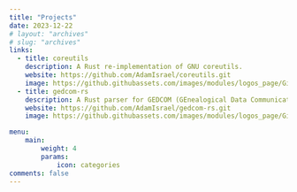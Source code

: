 ```yaml
---
title: "Projects"
date: 2023-12-22
# layout: "archives"
# slug: "archives"
links:
  - title: coreutils
    description: A Rust re-implementation of GNU coreutils.
    website: https://github.com/AdamIsrael/coreutils.git
    image: https://github.githubassets.com/images/modules/logos_page/GitHub-Mark.png
  - title: gedcom-rs
    description: A Rust parser for GEDCOM (GEnealogical Data Communication) data.
    website: https://github.com/AdamIsrael/gedcom-rs.git
    image: https://github.githubassets.com/images/modules/logos_page/GitHub-Mark.png

menu:
    main:
        weight: 4
        params:
            icon: categories
comments: false
---
```

